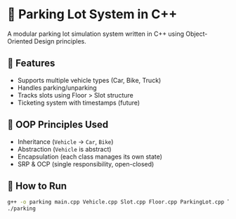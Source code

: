 # 🚗 Parking Lot System in C++

A modular parking lot simulation system written in C++ using Object-Oriented Design principles.

## 🎯 Features

- Supports multiple vehicle types (Car, Bike, Truck)
- Handles parking/unparking
- Tracks slots using Floor > Slot structure
- Ticketing system with timestamps (future)
<!-- 
## 🧱 Class Diagram (LLD)

[Insert ASCII/Class diagram here] -->

## 🧠 OOP Principles Used

- Inheritance (`Vehicle` → `Car`, `Bike`)
- Abstraction (`Vehicle` is abstract)
- Encapsulation (each class manages its own state)
- SRP & OCP (single responsibility, open-closed)

## 🏁 How to Run

```bash
g++ -o parking main.cpp Vehicle.cpp Slot.cpp Floor.cpp ParkingLot.cpp Ticket.cpp
./parking
